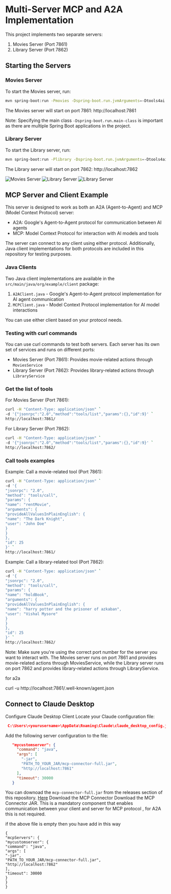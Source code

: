 # Multi-Server MCP and A2A Implementation

This project implements two separate servers:
1. Movies Server (Port 7861)
2. Library Server (Port 7862)

## Starting the Servers


### Movies Server
To start the Movies server, run:
```bash
mvn spring-boot:run -Pmovies -Dspring-boot.run.jvmArguments=-Dtools4ai.properties.path=tools4ai_movies.properties
```
The Movies server will start on port 7861: http://localhost:7861

Note: Specifying the main class `-Dspring-boot.run.main-class` is important as there are multiple Spring Boot applications in the project.

### Library Server
To start the Library server, run:
```bash
mvn spring-boot:run -Plibrary -Dspring-boot.run.jvmArguments=-Dtools4ai.properties.path=tools4ai_library.properties
```
The Library server will start on port 7862: http://localhost:7862

![Movies Server](claude.png)
![Library Server](claude1.png)
![Library Server](gabbar.png)

## MCP Server and Client Example

This server is designed to work as both an A2A (Agent-to-Agent) and MCP (Model Context Protocol) server:
- A2A: Google's Agent-to-Agent protocol for communication between AI agents
- MCP: Model Context Protocol for interaction with AI models and tools

The server can connect to any client using either protocol. Additionally, Java client implementations for both protocols are included in this repository for testing purposes.

### Java Clients

Two Java client implementations are available in the `src/main/java/org/example/client` package:
1. `A2AClient.java` - Google's Agent-to-Agent protocol implementation for AI agent communication
2. `MCPClient.java` - Model Context Protocol implementation for AI model interactions

You can use either client based on your protocol needs.




### Testing with curl commands

You can use curl commands to test both servers. Each server has its own set of services and runs on different ports:
- Movies Server (Port 7861): Provides movie-related actions through `MoviesService`
- Library Server (Port 7862): Provides library-related actions through `LibraryService`

### Get the list of tools

For Movies Server (Port 7861):
```bash
curl -H "Content-Type: application/json" `
-d '{"jsonrpc":"2.0","method":"tools/list","params":{},"id":9}' `
http://localhost:7861/
```

For Library Server (Port 7862):
```bash
curl -H "Content-Type: application/json" `
-d '{"jsonrpc":"2.0","method":"tools/list","params":{},"id":9}' `
http://localhost:7862/
```

### Call tools examples

Example: Call a movie-related tool (Port 7861):
```bash
curl -H "Content-Type: application/json" `
-d '{
"jsonrpc": "2.0",
"method": "tools/call",
"params": {
"name": "rentMovie",
"arguments": {
"provideAllValuesInPlainEnglish": {
"name": "The Dark Knight",
"user": "John Doe"
}
}
},
"id": 25
}' `
http://localhost:7861/
```

Example: Call a library-related tool (Port 7862):
```bash
curl -H "Content-Type: application/json" `
-d '{
"jsonrpc": "2.0",
"method": "tools/call",
"params": {
"name": "holdBook",
"arguments": {
"provideAllValuesInPlainEnglish": {
"name": "harry potter and the prisoner of azkaban",
"user": "Vishal Mysore"
}
}
},
"id": 25
}' `
http://localhost:7862/
```

Note: Make sure you're using the correct port number for the server you want to interact with. The Movies server runs on port 7861 and provides movie-related actions through MoviesService, while the Library server runs on port 7862 and provides library-related actions through LibraryService.


for a2a

curl -u http://localhost:7861/.well-known/agent.json


## Connect to Claude Desktop
Configure Claude Desktop Client
Locate your Claude configuration file:

```json
 C:\Users\<yourusername>\AppData\Roaming\Claude\claude_desktop_config.json
```
Add the following server configuration to the file:

```json
   "mycustomserver": {
     "command": "java",
     "args": [
       "-jar",
       "PATH_TO_YOUR_JAR/mcp-connector-full.jar",
       "http://localhost:7861"
     ],
     "timeout": 30000
   }

```

You can downoad the `mcp-connector-full.jar` from the releases section of this repository. [Here](https://github.com/vishalmysore/mcp-connector/releases/download/release2/mcp-connector-full.jar)
Download the MCP Connector
Download the MCP Connector JAR. This is a mandatory component that enables communication between your client and server for MCP protocol , for A2A this is not required.


if the above file is empty then you have add in this way
```
{
"mcpServers": {
"mycustomserver": {
"command": "java",
"args": [
"-jar",
"PATH_TO_YOUR_JAR/mcp-connector-full.jar",
"http://localhost:7862"
],
"timeout": 30000
}
}
}
```

